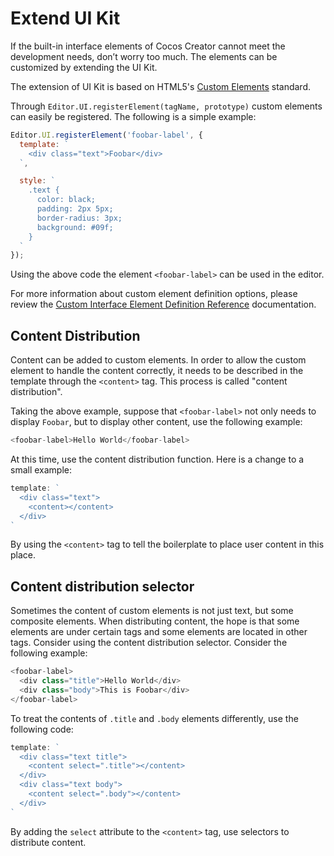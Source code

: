 # Extend UI Kit

If the built-in interface elements of Cocos Creator cannot meet the development needs, don’t worry too much. The elements can be customized by extending the UI Kit.

The extension of UI Kit is based on HTML5's [Custom Elements](http://www.html5rocks.com/en/tutorials/webcomponents/customelements/) standard.

Through `Editor.UI.registerElement(tagName, prototype)` custom elements can easily be registered. The following is a simple example:

```javascript
Editor.UI.registerElement('foobar-label', {
  template: `
    <div class="text">Foobar</div>
  `,

  style: `
    .text {
      color: black;
      padding: 2px 5px;
      border-radius: 3px;
      background: #09f;
    }
  `
});
```

Using the above code the element `<foobar-label>` can be used in the editor.

For more information about custom element definition options, please review the [Custom Interface Element Definition Reference](reference/custom-element-reference.md) documentation.

## Content Distribution

Content can be added to custom elements. In order to allow the custom element to handle the content correctly, it needs to be described in the template through the `<content>` tag. This process is called "content distribution".

Taking the above example, suppose that `<foobar-label>` not only needs to display `Foobar`, but to display other content, use the following example:

```javascript
<foobar-label>Hello World</foobar-label>
```

At this time, use the content distribution function. Here is a change to a small example:

```javascript
template: `
  <div class="text">
    <content></content>
  </div>
`
```

By using the `<content>` tag to tell the boilerplate to place user content in this place.

## Content distribution selector

Sometimes the content of custom elements is not just text, but some composite elements. When distributing content, the hope is that some elements are under certain tags and some elements are located in other tags. Consider using the content distribution selector. Consider the following example:

```javascript
<foobar-label>
  <div class="title">Hello World</div>
  <div class="body">This is Foobar</div>
</foobar-label>
```

To treat the contents of `.title` and `.body` elements differently, use the following code:

```javascript
template: `
  <div class="text title">
    <content select=".title"></content>
  </div>
  <div class="text body">
    <content select=".body"></content>
  </div>
`
```

By adding the `select` attribute to the `<content>` tag, use selectors to distribute content.
